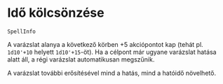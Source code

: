 # Idő kölcsönzése

`SpellInfo`

A varázslat alanya a következő körben +5 akciópontot kap (tehát pl. `1d10'+10` helyett `1d10'+15`-öt). Ha a célpont már ugyane varázslat hatása alatt áll, a régi varázslat automatikusan megszűnik.

A varázslat további erősítésével mind a hatás, mind a hatóidő növelhető.


